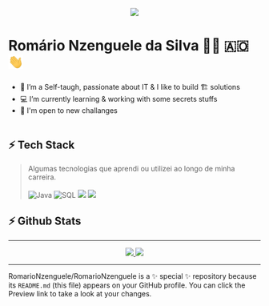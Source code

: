 <p align="center">
	<img src="https://i.imgur.com/bHA8KE7.gif" /> 
</p> 



# Romário Nzenguele da Silva 👨‍💼 🇦🇴  <img src="https://raw.githubusercontent.com/ABSphreak/ABSphreak/master/gifs/Hi.gif" width="30px">  
- 🖤 I’m a Self-taugh, passionate about IT  & I like to build 🏗️  solutions</br>
- 💻 I’m currently learning & working with some secrets stuffs</br> 
- 🤩 I'm open to new challanges </br></br>

## ⚡ Tech Stack

> Algumas tecnologias que aprendi ou utilizei ao longo de minha carreira. <br/><br />
 ![Java](https://img.shields.io/badge/Java-ED8B00?style=for-the-badge&logo=java&logoColor=white) ![SQL](https://img.shields.io/badge/-SQL-000?style=for-the-badge&logo=MySQL&logoColor=4479A1) <img src="https://img.shields.io/badge/mysql-4479A1.svg?&style=for-the-badge&logo=mysql&logoColor=white" height="25"/> <img src="https://img.shields.io/badge/VS%20Code-007ACC.svg?&style=for-the-badge&logo=visual-studio-code&logoColor=white" height="25"/> </br>
> 

## <b>⚡ Github Stats</b>
 <hr>
 
<p align="center">
<a href="https://github.com/RomarioNzenguele">
  <img height="180em" src="https://github-readme-stats-eight-theta.vercel.app/api?username=RomarioNzenguele&show_icons=true&theme=algolia&include_all_commits=true&count_private=true"/>
  <img height="180em" src="https://github-readme-stats-eight-theta.vercel.app/api/top-langs/?username=RomarioNzenguele&layout=compact&langs_count=8&theme=algolia"/>
</a>
</p>

<hr>

RomarioNzenguele/RomarioNzenguele is a ✨ special ✨ repository because its `README.md` (this file) appears on your GitHub profile.
You can click the Preview link to take a look at your changes.


